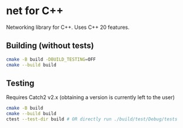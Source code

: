 # net for C++

Networking library for C++. Uses C++ 20 features.

## Building (without tests)

```sh
cmake -B build -DBUILD_TESTING=OFF
cmake --build build
```

## Testing

Requires Catch2 v2.x (obtaining a version is currently left to the user)

```sh
cmake -B build
cmake --build build
ctest --test-dir build # OR directly run ./build/test/Debug/tests
```
